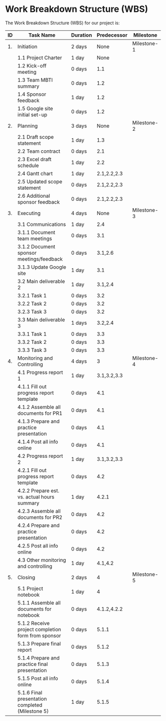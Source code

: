 # Work Breakdown Structure (WBS)

The Work Breakdown Structure (WBS) for our project is:

| ID | Task Name | Duration | Predecessor | Milestone|
| ---|-----------|----------|-------------|----------|
| 1. | Initiation | 2 days | None | Milestone-1 |
| | 1.1 Project Charter| 1 day | None | |
| | 1.2 Kick-off meeting| 0 days | 1.1 | |
| | 1.3 Team MBTI summary| 0 days | 1.2 | |
| | 1.4 Sponsor feedback| 1 day | 1.2 | |
| | 1.5 Google site initial set-up | 0 days | 1.2 | |
| 2. | Planning| 3 days | None | Milestone-2 |
| | 2.1 Draft scope statement| 1 day | 1.3 | |
| | 2.2 Team contract | 0 days | 2.1 | |
| | 2.3 Excel draft schedule  | 1 day | 2.2 | |
| | 2.4 Gantt chart | 1 day | 2.1,2.2,2.3 | |
| | 2.5 Updated scope statement  | 0 days | 2.1,2.2,2.3 | |
| | 2.6 Additional sponsor feedback | 0 days | 2.1,2.2,2.3 | |
| 3. | Executing | 4 days | None | Milestone-3 |
| | 3.1 Communications| 1 day | 2.4 | |
| | 3.1.1 Document team meetings| 0 days | 3.1 | |
| | 3.1.2 Document sponsor meetings/feedback| 0 days | 3.1,2.6 | |
| | 3.1.3 Update Google site| 1 day | 3.1 | |
| | 3.2 Main deliverable 2 | 1 day | 3.1,2.4 | |
| | 3.2.1 Task 1 | 0 days | 3.2 | |
| | 3.2.2 Task 2 | 0 days | 3.2 | |
| | 3.2.3 Task 3 | 0 days | 3.2 | |
| | 3.3 Main deliverable 3 | 1 days | 3.2,2.4 | |
| | 3.3.1 Task 1 | 0 days | 3.3 | |
| | 3.3.2 Task 2 | 0 days | 3.3 | |
| | 3.3.3 Task 3 | 0 days | 3.3 | |
| 4. | Monitoring and Controlling | 4 days | 3 | Milestone-4 | 
| | 4.1 Progress report 1  | 1 day | 3.1,3.2,3.3 | |
| | 4.1.1 Fill out progress report template  | 0 days | 4.1 | |
| | 4.1.2 Assemble all documents for PR1  | 0 days | 4.1 | |
| | 4.1.3 Prepare and practice presentation  | 0 days | 4.1 | |
| | 4.1.4 Post all info online  | 0 days| 4.1 | |
| | 4.2 Progress report 2 | 1 day | 3.1,3.2,3.3| |
| | 4.2.1 Fill out progress report template  | 0 days | 4.2 | |
| | 4.2.2 Prepare est. vs. actual hours summary  | 1 day | 4.2.1 | |
| | 4.2.3 Assemble all documents for PR2  | 0 days | 4.2 | |
| | 4.2.4 Prepare and practice presentation  | 0 days | 4.2 | |
| | 4.2.5 Post all info online  | 0 days | 4.2 | |
| | 4.3 Other monitoring and controlling | 1 day | 4.1,4.2 | |
| 5. | Closing | 2 days | 4 | Milestone-5 | 
| | 5.1 Project notebook  | 1 day | 4 | |
| | 5.1.1 Assemble all documents for notebook  | 0 days | 4.1.2,4.2.2 | |
| | 5.1.2 Receive project completion form from sponsor | 0 days | 5.1.1 | |
| | 5.1.3  Prepare final report  | 0 days  | 5.1.2 | |
| | 5.1.4 Prepare and practice final presentation  | 0 days | 5.1.3 | |
| | 5.1.5 Post all info online  | 0 days | 5.1.4 | |
| | 5.1.6 Final presentation completed (Milestone 5)  | 1 day | 5.1.5 | |

